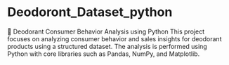 # Deodoront_Dataset_python
🧴 Deodorant Consumer Behavior Analysis using Python This project focuses on analyzing consumer behavior and sales insights for deodorant products using a structured dataset. The analysis is performed using Python with core libraries such as Pandas, NumPy, and Matplotlib.
